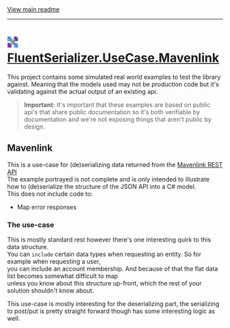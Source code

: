 [//]: # (Header)

<a href="https://github.com/Marvin-Brouwer/FluentSerializer#readme">
	View main readme
</a><hr/>
<h1>
	<img alt="icon" width="26" height="26"
		src="https://github.com/Marvin-Brouwer/FluentSerializer/raw/main/doc/logo/Logo.default.optimized.svg" />
	<a href="https://github.com/Marvin-Brouwer/FluentSerializer/blob/main/src/FluentSerializer.UseCase.Mavenlink#readme">
		FluentSerializer.UseCase.Mavenlink
	</a>
</h1>

[//]: # (Body)

This project contains some simulated real world examples to test the library against.
Meaning that the models used may not be production code but it's validating against the actual output of an existing api.

> **Important:** It's important that these examples are based on public api's that share public documentation so it's both verifiable by documentation
> and we're not exposing things that aren't public by design.

## Mavenlink

This is a use-case for (de)serializing data returned from the [Mavenlink REST API](https://developer.mavenlink.com/beta)  
The example portrayed is not complete and is only intended to illustrate how to (de)serialize the structure of the JSON API into a C# model.  
This does not include code to:

- Map error responses

### The use-case

This is mostly standard rest however there's one interesting quirk to this data structure.  
You can `include` certain data types when requesting an entity. So for example when requesting a user,  
you can include an account membership. And because of that the flat data list becomes somewhat difficult to map  
unless you know about this structure up-front, which the rest of your solution shouldn't know about.  
  
This use-case is mostly interesting for the deserializing part, the serializing to post/put is pretty straight forward though has some interesting logic as well.

